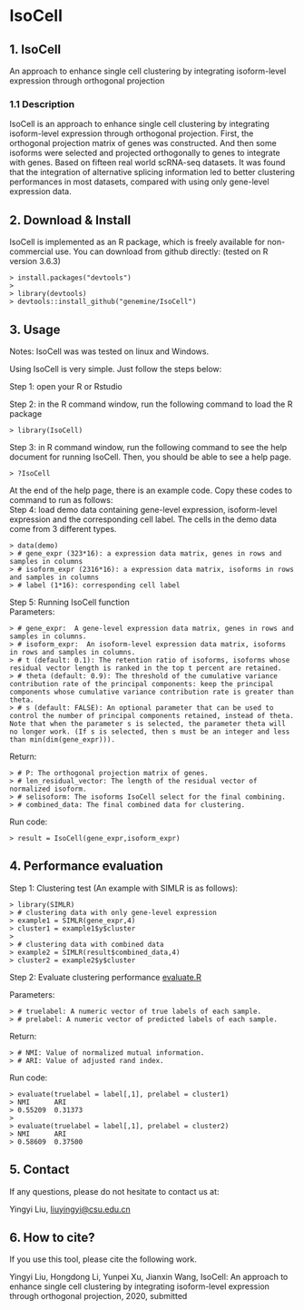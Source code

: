 # IsoCell
## 1. IsoCell
An approach to enhance single cell clustering by integrating isoform-level expression through orthogonal projection
### 1.1 Description
IsoCell is an approach to enhance single cell clustering by integrating isoform-level expression through orthogonal projection. First, the orthogonal projection matrix of genes was constructed. And then some isoforms were selected and projected orthogonally to genes to integrate with genes. Based on fifteen real world scRNA-seq datasets. It was found that the integration of alternative splicing information led to better clustering performances in most datasets, compared with using only gene-level expression data.

## 2. Download & Install
IsoCell is implemented as an R package, which is freely available for non-commercial use. You can download from github directly: (tested on R version 3.6.3)
```
> install.packages("devtools")
> 
> library(devtools)
> devtools::install_github("genemine/IsoCell")
```

## 3. Usage
Notes: IsoCell was was tested on linux and Windows.

Using IsoCell is very simple. Just follow the steps below:

Step 1: open your R or Rstudio

Step 2: in the R command window, run the following command to load the R package
```
> library(IsoCell)
```

Step 3: in R command window, run the following command to see the help document for running IsoCell. Then, you should be able to see a help page.
```
> ?IsoCell
```

At the end of the help page, there is an example code. Copy these codes to command to run as follows:  
Step 4: load demo data containing gene-level expression, isoform-level expression and the corresponding cell label. The cells in the demo data come from 3 different types.
```
> data(demo)
> # gene_expr (323*16): a expression data matrix, genes in rows and samples in columns
> # isoform_expr (2316*16): a expression data matrix, isoforms in rows and samples in columns
> # label (1*16): corresponding cell label
```

Step 5: Running IsoCell function  
Parameters:
```
> # gene_expr:  A gene-level expression data matrix, genes in rows and samples in columns.
> # isoform_expr:  An isoform-level expression data matrix, isoforms in rows and samples in columns.
> # t (default: 0.1): The retention ratio of isoforms, isoforms whose residual vector length is ranked in the top t percent are retained.
> # theta (default: 0.9): The threshold of the cumulative variance contribution rate of the principal components: keep the principal components whose cumulative variance contribution rate is greater than theta.
> # s (default: FALSE): An optional parameter that can be used to control the number of principal components retained, instead of theta. Note that when the parameter s is selected, the parameter theta will no longer work. (If s is selected, then s must be an integer and less than min(dim(gene_expr))).
```
Return:
```
> # P: The orthogonal projection matrix of genes.
> # len_residual_vector: The length of the residual vector of normalized isoform.
> # selisoform: The isoforms IsoCell select for the final combining.
> # combined_data: The final combined data for clustering.
```
Run code:
```
> result = IsoCell(gene_expr,isoform_expr)
```

## 4. Performance evaluation
Step 1: Clustering test (An example with SIMLR is as follows):
```
> library(SIMLR)
> # clustering data with only gene-level expression
> example1 = SIMLR(gene_expr,4)
> cluster1 = example1$y$cluster
> 
> # clustering data with combined data
> example2 = SIMLR(result$combined_data,4)
> cluster2 = example2$y$cluster
```
Step 2: Evaluate clustering performance [evaluate.R](https://github.com/genemine/IsoCell/blob/main/code/evaluate.R)

Parameters:
```
> # truelabel: A numeric vector of true labels of each sample.
> # prelabel: A numeric vector of predicted labels of each sample.
```
Return:
```
> # NMI: Value of normalized mutual information.
> # ARI: Value of adjusted rand index.
```
Run code:
```
> evaluate(truelabel = label[,1], prelabel = cluster1)
> NMI      ARI 
> 0.55209  0.31373
>
> evaluate(truelabel = label[,1], prelabel = cluster2)
> NMI      ARI 
> 0.58609  0.37500
```

## 5. Contact
If any questions, please do not hesitate to contact us at: 

Yingyi Liu, liuyingyi@csu.edu.cn


## 6. How to cite?
If you use this tool, please cite the following work.

Yingyi Liu, Hongdong Li, Yunpei Xu, Jianxin Wang, IsoCell: An approach to enhance single cell clustering by integrating isoform-level expression through orthogonal projection, 2020, submitted
